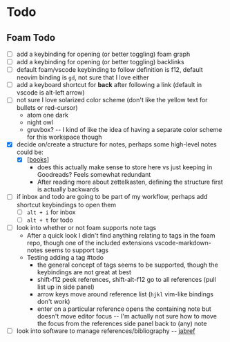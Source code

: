 # Todo

## Foam Todo

- [ ] add a keybinding for opening (or better toggling) foam graph
- [ ] add a keybinding for opening (or better toggling) backlinks
- [ ] default foam/vscode keybinding to follow definition is f12, default neovim binding is `gd`, not sure that I love either
- [ ] add a keyboard shortcut for **back** after following a link (default in vscode is alt-left arrow)
- [ ] not sure I love solarized color scheme (don't like the yellow text for bullets or red-cursor)
  - atom one dark
  - night owl
  - gruvbox? -- I kind of like the idea of having a separate color scheme for this workspace though
- [x] decide on/create a structure for notes, perhaps some high-level notes could be:
  - [x] [[books]]
    - does this actually make sense to store here vs just keeping in Goodreads? Feels somewhat redundant
    - After reading more about zettelkasten, defining the structure first is actually backwards
- [ ] if inbox and todo are going to be part of my workflow, perhaps add shortcut keybindings to open them
  - [ ] `alt + i` for inbox
  - [ ] `alt + t` for todo
- [ ] look into whether or not foam supports note tags
  - After a quick look I didn't find anything relating to tags in the foam repo, though one of the included extensions vscode-markdown-notes seems to support tags
  - Testing adding a tag #todo
    - the general concept of tags seems to be supported, though the keybindings are not great at best
    - shift-f12 peek references, shift-alt-f12 go to all references (pull list up in side panel)
    - arrow keys move around reference list (`hjkl` vim-like bindings don't work)
    - enter on a particular reference opens the containing note but doesn't move editor focus -- I'm actually not sure how to move the focus from the references side panel back to (any) note
- [ ] look into software to manage references/bibliography -- [jabref](https://www.jabref.org/)

[//begin]: # "Autogenerated link references for markdown compatibility"
[books]: ../books "Books"
[//end]: # "Autogenerated link references"
